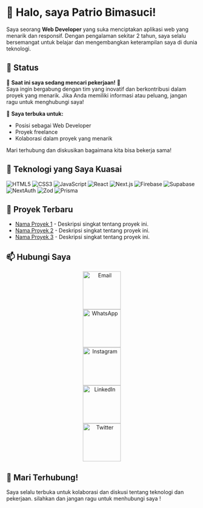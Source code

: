 # 👋 Halo, saya Patrio Bimasuci!

Saya seorang **Web Developer** yang suka menciptakan aplikasi web yang menarik dan responsif. Dengan pengalaman sekitar 2 tahun, saya selalu bersemangat untuk belajar dan mengembangkan keterampilan saya di dunia teknologi.

## 📢 Status

🌟 **Saat ini saya sedang mencari pekerjaan!** 🌟  
Saya ingin bergabung dengan tim yang inovatif dan berkontribusi dalam proyek yang menarik. Jika Anda memiliki informasi atau peluang, jangan ragu untuk menghubungi saya!

💼 **Saya terbuka untuk:**
- Posisi sebagai Web Developer
- Proyek freelance
- Kolaborasi dalam proyek yang menarik

Mari terhubung dan diskusikan bagaimana kita bisa bekerja sama!

## 🚀 Teknologi yang Saya Kuasai

<p>
  <img src="https://img.shields.io/badge/HTML5-E34F26?style=flat-square&logo=html5&logoColor=white" alt="HTML5" />
  <img src="https://img.shields.io/badge/CSS3-1572B6?style=flat-square&logo=css3&logoColor=white" alt="CSS3" />
  <img src="https://img.shields.io/badge/JavaScript-F7DF1E?style=flat-square&logo=javascript&logoColor=black" alt="JavaScript" />
  <img src="https://img.shields.io/badge/React.js-61DAFB?style=flat-square&logo=react&logoColor=black" alt="React" />
  <img src="https://img.shields.io/badge/Next.js-000000?style=flat-square&logo=next.js&logoColor=white" alt="Next.js" />
  <img src="https://img.shields.io/badge/Firebase-FFCA28?style=flat-square&logo=firebase&logoColor=black" alt="Firebase" />
  <img src="https://img.shields.io/badge/Supabase-3ECF8E?style=flat-square&logo=supabase&logoColor=white" alt="Supabase" />
  <img src="https://img.shields.io/badge/NextAuth.js-000000?style=flat-square&logo=next.js&logoColor=white" alt="NextAuth" />
  <img src="https://img.shields.io/badge/Zod-2D3748?style=flat-square&logo=typescript&logoColor=white" alt="Zod" />
  <img src="https://img.shields.io/badge/Prisma-2D3748?style=flat-square&logo=prisma&logoColor=white" alt="Prisma" />
</p>

## 🌱 Proyek Terbaru

- [Nama Proyek 1](link-ke-proyek-1) - Deskripsi singkat tentang proyek ini.
- [Nama Proyek 2](link-ke-proyek-2) - Deskripsi singkat tentang proyek ini.
- [Nama Proyek 3](link-ke-proyek-3) - Deskripsi singkat tentang proyek ini.

<style>
  .icon {
    border-radius: 8px;
    box-shadow: 0 2px 5px rgba(0, 0, 0, 0.2);
    transition: transform 0.2s, box-shadow 0.2s;
    display: inline-block;
    margin: 5px;
  }

  .icon:hover {
    transform: scale(1.1);
    box-shadow: 0 4px 10px rgba(0, 0, 0, 0.3);
  }
</style>

## 📫 Hubungi Saya

<div align="center">
  <a href="mailto:email@domain.com" target="_blank">
    <img src="https://img.shields.io/badge/Email-FF5722?style=flat&logo=gmail&logoColor=white" alt="Email" width="100" />
  </a><br>
  <a href="https://wa.me/nomor_anda" target="_blank">
    <img src="https://img.shields.io/badge/WhatsApp-25D366?style=flat&logo=whatsapp&logoColor=white" alt="WhatsApp" width="100" />
  </a><br>
  <a href="https://instagram.com/username" target="_blank">
    <img src="https://img.shields.io/badge/Instagram-FF4081?style=flat&logo=instagram&logoColor=white" alt="Instagram" width="100" />
  </a><br>
  <a href="https://linkedin.com/in/namaanda" target="_blank">
    <img src="https://img.shields.io/badge/LinkedIn-0077B5?style=flat&logo=linkedin&logoColor=white" alt="LinkedIn" width="100" />
  </a><br>
  <a href="https://twitter.com/username" target="_blank">
    <img src="https://img.shields.io/badge/Twitter-1DA1F2?style=flat&logo=twitter&logoColor=white" alt="Twitter" width="100" />
  </a>
</div>

## 🎉 Mari Terhubung!

Saya selalu terbuka untuk kolaborasi dan diskusi tentang teknologi dan pekerjaan. silahkan dan jangan ragu untuk menhubungi saya !
